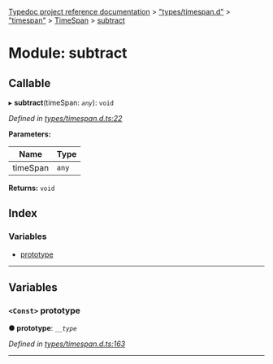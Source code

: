 [Typedoc project reference documentation](../README.md) > ["types/timespan.d"](../modules/_types_timespan_d_.md) > ["timespan"](../modules/_types_timespan_d_._timespan_.md) > [TimeSpan](../classes/_types_timespan_d_._timespan_.timespan.md) > [subtract](../modules/_types_timespan_d_._timespan_.timespan.subtract.md)

# Module: subtract

## Callable
▸ **subtract**(timeSpan: *`any`*): `void`

*Defined in [types/timespan.d.ts:22](https://github.com/DocuWare/REST-Sample-TS/blob/a4697e2/src/types/timespan.d.ts#L22)*

**Parameters:**

| Name | Type |
| ------ | ------ |
| timeSpan | `any` |

**Returns:** `void`

## Index

### Variables

* [prototype](_types_timespan_d_._timespan_.timespan.subtract.md#prototype)

---

## Variables

<a id="prototype"></a>

### `<Const>` prototype

**● prototype**: *`__type`*

*Defined in [types/timespan.d.ts:163](https://github.com/DocuWare/REST-Sample-TS/blob/a4697e2/src/types/timespan.d.ts#L163)*

___

